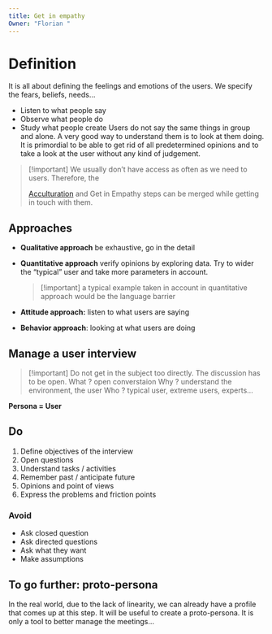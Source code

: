 ```yaml
---
title: Get in empathy
Owner: "Florian "
---
```

# Definition
It is all about defining the feelings and emotions of the users. We specify the fears, beliefs, needs…
- Listen to what people say
- Observe what people do
- Study what people create
Users do not say the same things in group and alone. A very good way to understand them is to look at them doing.
It is primordial to be able to get rid of all predetermined opinions and to take a look at the user without any kind of judgement.

> [!important] We usually don’t have access as often as we need to users. Therefore, the
> 
> [Acculturation](https://www.notion.soacculturation) and Get in Empathy steps can be merged while getting in touch with them.
  
## Approaches
- **Qualitative approach** be exhaustive, go in the detail
- **Quantitative approach** verify opinions by exploring data. Try to wider the “typical” user and take more parameters in account.
    
    > [!important] a typical example taken in account in quantitative approach would be the language barrier
    
  
- **Attitude approach:** listen to what users are saying
- **Behavior approach**: looking at what users are doing
  
## Manage a user interview

> [!important] Do not get in the subject too directly. The discussion has to be open.
What ? open converstaion
Why ? understand the environment, the user
Who ? typical user, extreme users, experts…
  
**Persona = User**
## Do
1. Define objectives of the interview
2. Open questions
3. Understand tasks / activities
4. Remember past / anticipate future
5. Opinions and point of views
6. Express the problems and friction points
### Avoid
- Ask closed question
- Ask directed questions
- Ask what they want
- Make assumptions
## To go further: proto-persona
In the real world, due to the lack of linearity, we can already have a profile that comes up at this step. It will be useful to create a proto-persona. It is only a tool to better manage the meetings…